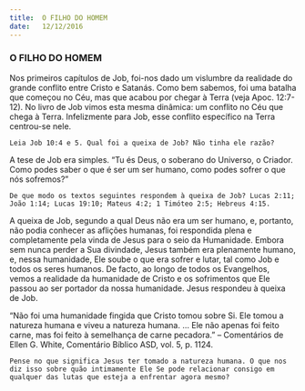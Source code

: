 ```yaml
---
title:  O FILHO DO HOMEM
date:   12/12/2016
---
```


### O FILHO DO HOMEM

Nos primeiros capítulos de Job, foi-nos dado um vislumbre da realidade do grande conflito entre Cristo e Satanás. Como bem sabemos, foi uma batalha que começou no Céu, mas que acabou por chegar à Terra (veja Apoc. 12:7-12). No livro de Job vimos esta mesma dinâmica: um conflito no Céu que chega à Terra. Infelizmente para Job, esse conflito específico na Terra centrou-se nele.

`Leia Job 10:4 e 5. Qual foi a queixa de Job? Não tinha ele razão?`

A tese de Job era simples. “Tu és Deus, o soberano do Universo, o Criador. Como podes saber o que é ser um ser humano, como podes sofrer o que nós sofremos?”

`De que modo os textos seguintes respondem à queixa de Job? Lucas 2:11; João 1:14; Lucas 19:10; Mateus 4:2; 1 Timóteo 2:5; Hebreus 4:15.`

A queixa de Job, segundo a qual Deus não era um ser humano, e, portanto, não podia conhecer as aflições humanas, foi respondida plena e completamente pela vinda de Jesus para o seio da Humanidade. Embora sem nunca perder a Sua divindade, Jesus também era plenamente humano, e, nessa humanidade, Ele soube o que era sofrer e lutar, tal como Job e todos os seres humanos. De facto, ao longo de todos os Evangelhos, vemos a realidade da humanidade de Cristo e os sofrimentos que Ele passou ao ser portador da nossa humanidade. Jesus respondeu à queixa de Job.

“Não foi uma humanidade fingida que Cristo tomou sobre Si. Ele tomou a natureza humana e viveu a natureza humana. … Ele não apenas foi feito carne, mas foi feito à semelhança de carne pecadora.” – Comentários de Ellen G. White, Comentário Bíblico ASD, vol. 5, p. 1124.

`Pense no que significa Jesus ter tomado a natureza humana. O que nos diz isso sobre quão intimamente Ele Se pode relacionar consigo em qualquer das lutas que esteja a enfrentar agora mesmo?`